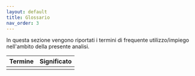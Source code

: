 ```yaml
---
layout: default
title: Glossario
nav_order: 3
---
```


In questa sezione vengono riportati i termini di frequente utilizzo/impiego nell'ambito della presente analisi.

| Termine | Significato                       |
| :------ | :-------------------------------- |
| | |
